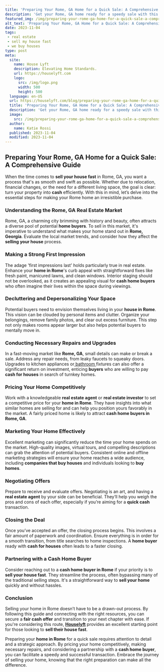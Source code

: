 ```yaml
---
title: 'Preparing Your Rome, GA Home for a Quick Sale: A Comprehensive Guide'
description: 'Get your Rome, GA home ready for a speedy sale with this comprehensive guide. Discover practical tips and tricks to attract curious buyers.'
featured_img: /img/preparing-your-rome-ga-home-for-a-quick-sale-a-comprehensive-guide.webp
alt_text: 'Preparing Your Rome, GA Home for a Quick Sale: A Comprehensive Guide'
date: 2023-11-04
tags:
 - real estate
 - sell my house fast
 - we buy houses
type: post
meta:
  site:
    name: House Lyft
    description: Elevating Home Standards.
    url: https://houselyft.com
    logo:
      src: /img/logo.png
      width: 500
      height: 500
  language: en-US
  url: https://houselyft.com/blog/preparing-your-rome-ga-home-for-a-quick-sale-a-comprehensive-guide
  title: 'Preparing Your Rome, GA Home for a Quick Sale: A Comprehensive Guide'
  description: 'Get your Rome, GA home ready for a speedy sale with this comprehensive guide. Discover practical tips and tricks to attract curious buyers.'
  image:
    src: /img/preparing-your-rome-ga-home-for-a-quick-sale-a-comprehensive-guide.webp
  author:
    name: Katie Rossi
  published: 2023-11-04
  modified: 2023-11-04
---
```



## Preparing Your Rome, GA Home for a Quick Sale: A Comprehensive Guide

When the time comes to **sell your house fast** in Rome, GA, you want a process that's as smooth and swift as possible. Whether due to relocation, financial changes, or the need for a different living space, the goal is clear: turn your property into **cash** efficiently. With this in mind, let’s delve into the essential steps for making your Rome home an irresistible purchase.

### Understanding the Rome, GA Real Estate Market

Rome, GA, a charming city brimming with history and beauty, often attracts a diverse pool of potential **home buyers**. To sell in this market, it's imperative to understand what makes your home stand out in **Rome, Georgia**. Evaluate the local market trends, and consider how they affect the **selling your house** process.

### Making a Strong First Impression

The adage 'first impressions last' holds particularly true in real estate. Enhance your **home in Rome**'s curb appeal with straightforward fixes like fresh paint, manicured lawns, and clean windows. Interior staging should not be overlooked, as it creates an appealing visual for **cash home buyers** who often imagine their lives within the space during viewings.

### Decluttering and Depersonalizing Your Space

Potential buyers need to envision themselves living in your **house in Rome**. This vision can be clouded by personal items and clutter. Organize your belongings, remove family photos, and clear out excess furniture. This step not only makes rooms appear larger but also helps potential buyers to mentally move in.

### Conducting Necessary Repairs and Upgrades

In a fast-moving market like **Rome, GA**, small details can make or break a sale. Address any repair needs, from leaky faucets to squeaky doors. Upgrades to kitchen appliances or[  bathroom  ](https://houselyft.com/blog/homeowner-stories-successful-sales-with-we-buy-houses-in-rome-ga)fixtures can also offer a significant return on investment, enticing **buyers** who are willing to pay **cash for houses** in search of turnkey homes.

### Pricing Your Home Competitively

Work with a knowledgeable **real estate agent** or **real estate investor** to set a competitive price for your **home in Rome**. They have insights into what similar homes are selling for and can help you position yours favorably in the market. A fairly priced home is likely to attract **cash home buyers in Rome, GA**.

### Marketing Your Home Effectively

Excellent marketing can significantly reduce the time your home spends on the market. High-quality images, virtual tours, and compelling descriptions can grab the attention of potential buyers. Consistent online and offline marketing strategies will ensure your home reaches a wide audience, including **companies that buy houses** and individuals looking to **buy homes**.

### Negotiating Offers

Prepare to receive and evaluate offers. Negotiating is an art, and having a **real estate agent** by your side can be beneficial. They’ll help you weigh the pros and cons of each offer, especially if you’re aiming for a **quick cash** transaction.

### Closing the Deal

Once you’ve accepted an offer, the closing process begins. This involves a fair amount of paperwork and coordination. Ensure everything is in order for a smooth transition, from title searches to home inspections. A **home buyer** ready with **cash for houses** often leads to a faster closing.

### Partnering with a Cash Home Buyer

Consider reaching out to a **cash home buyer in Rome** if your priority is to **sell your house fast**. They streamline the process, often bypassing many of the traditional selling steps. It's a straightforward way to **sell your home** quickly and without hassles. 

### Conclusion

Selling your home in Rome doesn’t have to be a drawn-out process. By following this guide and connecting with the right resources, you can secure a **fair cash offer** and transition to your next chapter with ease. If you're considering this route, **[Houselyft](https://houselyft.com/blog/quick-cash-for-your-rome-ga-home-we-buy-houses)** provides an excellent starting point for those looking to **sell their house fast**.

Preparing your **home in Rome** for a quick sale requires attention to detail and a strategic approach. By pricing your home competitively, making necessary repairs, and considering a partnership with a **cash home buyer**, you can facilitate a speedy and successful transaction. Embrace the journey of selling your home, knowing that the right preparation can make all the difference.